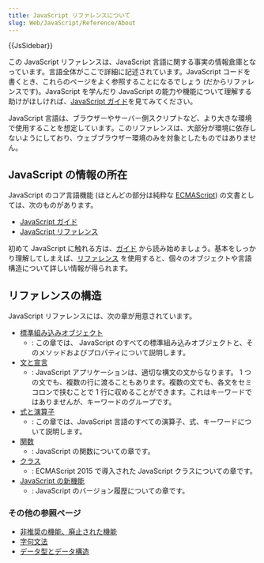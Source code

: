 ```yaml
---
title: JavaScript リファレンスについて
slug: Web/JavaScript/Reference/About
---
```

{{JsSidebar}}

この JavaScript リファレンスは、JavaScript 言語に関する事実の情報倉庫となっています。言語全体がここで詳細に記述されています。JavaScript コードを書くとき、これらのページをよく参照することになるでしょう (だからリファレンスです)。JavaScript を学んだり JavaScript の能力や機能について理解する助けがほしければ、[JavaScript ガイド](/ja/docs/Web/JavaScript/Guide)を見てみてください。

JavaScript 言語は、ブラウザーやサーバー側スクリプトなど、より大きな環境で使用することを想定しています。このリファレンスは、大部分が環境に依存しないようにしており、ウェブブラウザー環境のみを対象としたものではありません。

## JavaScript の情報の所在

JavaScript のコア言語機能 (ほとんどの部分は純粋な [ECMAScript](/ja/docs/Web/JavaScript/Language_Resources)) の文書としては、次のものがあります。

- [JavaScript ガイド](/ja/docs/Web/JavaScript/Guide)
- [JavaScript リファレンス](/ja/docs/Web/JavaScript/Reference)

初めて JavaScript に触れる方は、[ガイド](/ja/docs/Web/JavaScript/Guide) から読み始めましょう。基本をしっかり理解してしまえば、[リファレンス](/ja/docs/Web/JavaScript/Reference) を使用すると、個々のオブジェクトや言語構造について詳しい情報が得られます。

## リファレンスの構造

JavaScript リファレンスには、次の章が用意されています。

- [標準組み込みオブジェクト](/ja/docs/Web/JavaScript/Reference/Global_Objects)
  - : この章では、 JavaScript のすべての標準組み込みオブジェクトと、そのメソッドおよびプロパティについて説明します。
- [文と宣言](/ja/docs/Web/JavaScript/Reference/Statements)
  - : JavaScript アプリケーションは、適切な構文の文からなります。 1 つの文でも、複数の行に渡ることもあります。複数の文でも、各文をセミコロンで挟むことで 1 行に収めることができます。これはキーワードではありませんが、キーワードのグループです。
- [式と演算子](/ja/docs/Web/JavaScript/Reference/Operators)
  - : この章では、JavaScript 言語のすべての演算子、式、キーワードについて説明します。
- [関数](/ja/docs/Web/JavaScript/Reference/Functions)
  - : JavaScript の関数についての章です。
- [クラス](/ja/docs/Web/JavaScript/Reference/Classes)
  - : ECMAScript 2015 で導入された JavaScript クラスについての章です。
- [JavaScript の新機能](/ja/docs/Web/JavaScript/New_in_JavaScript)
  - : JavaScript のバージョン履歴についての章です。

### その他の参照ページ

- [非推奨の機能、廃止された機能](/ja/docs/Web/JavaScript/Reference/Deprecated_and_obsolete_features)
- [字句文法](/ja/docs/Web/JavaScript/Reference/Lexical_grammar)
- [データ型とデータ構造](/ja/docs/Web/JavaScript/Data_structures)
